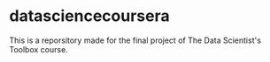 # datasciencecoursera
This is a reporsitory made for the final project of The Data Scientist's Toolbox course.
